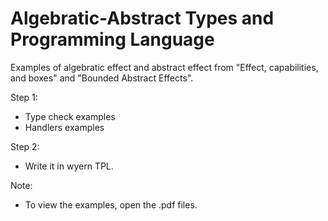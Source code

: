 # Algebratic-Abstract Types and Programming Language

Examples of algebratic effect and abstract effect from "Effect, capabilities, and boxes" and "Bounded Abstract Effects".

Step 1:
- Type check examples
- Handlers examples

Step 2:
- Write it in wyern TPL.

Note:
- To view the examples, open the .pdf files.
